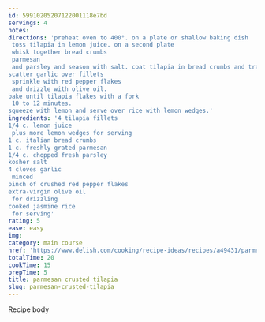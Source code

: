 ```yaml
---
id: 59910205207122001118e7bd
servings: 4
notes:
directions: 'preheat oven to 400°. on a plate or shallow baking dish
 toss tilapia in lemon juice. on a second plate
 whisk together bread crumbs
 parmesan
 and parsley and season with salt. coat tilapia in bread crumbs and transfer to a baking dish.
scatter garlic over fillets
 sprinkle with red pepper flakes
 and drizzle with olive oil.
bake until tilapia flakes with a fork
 10 to 12 minutes.
squeeze with lemon and serve over rice with lemon wedges.'
ingredients: '4 tilapia fillets
1/4 c. lemon juice
 plus more lemon wedges for serving
1 c. italian bread crumbs
1 c. freshly grated parmesan
1/4 c. chopped fresh parsley
kosher salt
4 cloves garlic
 minced
pinch of crushed red pepper flakes
extra-virgin olive oil
 for drizzling
cooked jasmine rice
 for serving'
rating: 5
ease: easy
img:
category: main course
href: 'https://www.delish.com/cooking/recipe-ideas/recipes/a49431/parmesan-crusted-tilapia-recipe/'
totalTime: 20
cookTime: 15
prepTime: 5
title: parmesan crusted tilapia
slug: parmesan-crusted-tilapia
---
```

Recipe body